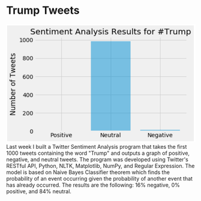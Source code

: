# Trump Tweets

![Results](https://github.com/shiyanboxer/Trump-Tweets/blob/master/GraphT.png)
Last week I built a Twitter Sentiment Analysis program that takes the first 1000 tweets containing the word "Trump" and outputs a graph of positive, negative, and neutral tweets. The program was developed using Twitter's RESTful API, Python, NLTK, Matplotlib, NumPy, and Regular Expression. The model is based on Naive Bayes Classifier theorem which finds the probability of an event occurring given the probability of another event that has already occurred. The results are the following: 16% negative, 0% positive, and 84% neutral. 
